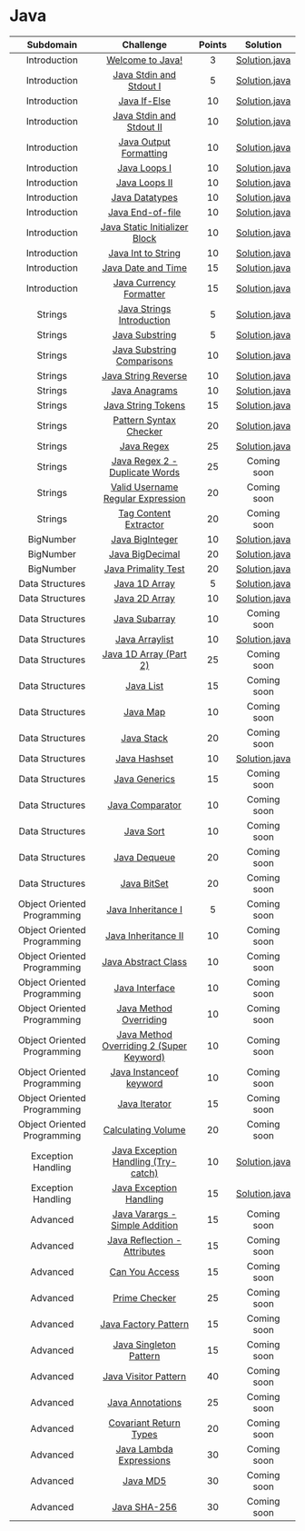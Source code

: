 # Java

|          Subdomain          |                                                         Challenge                                                        | Points |                                                                            Solution                                                                            |
|:---------------------------:|:------------------------------------------------------------------------------------------------------------------------:|:------:|:--------------------------------------------------------------------------------------------------------------------------------------------------------------:|
|         Introduction        | [Welcome to Java!](https://www.hackerrank.com/challenges/welcome-to-java)                                                |    3   |               [Solution.java](https://github.com/uurkrtl/HackerRank_solutions/blob/master/Java/Introduction/Welcome%20to%20Java!/Solution.java)                |
|         Introduction        | [Java Stdin and Stdout I](https://www.hackerrank.com/challenges/java-stdin-and-stdout-1)                                 |    5   |          [Solution.java](https://github.com/uurkrtl/HackerRank_solutions/blob/master/Java/Introduction/Java%20Stdin%20and%20Stdout%20I/Solution.java)          |
|         Introduction        | [Java If-Else](https://www.hackerrank.com/challenges/java-if-else)                                                       |   10   |                  [Solution.java](https://github.com/uurkrtl/HackerRank_solutions/blob/master/Java/Introduction/Java%20If-Else/Solution.java)                   |
|         Introduction        | [Java Stdin and Stdout II](https://www.hackerrank.com/challenges/java-stdin-stdout)                                      |   10   |         [Solution.java](https://github.com/uurkrtl/HackerRank_solutions/blob/master/Java/Introduction/Java%20Stdin%20and%20Stdout%20II/Solution.java)          |
|         Introduction        | [Java Output Formatting](https://www.hackerrank.com/challenges/java-output-formatting)                                   |   10   |            [Solution.java](https://github.com/uurkrtl/HackerRank_solutions/blob/master/Java/Introduction/Java%20Output%20Formatting/Solution.java)             |
|         Introduction        | [Java Loops I](https://www.hackerrank.com/challenges/java-loops-i)                                                       |   10   |                 [Solution.java](https://github.com/uurkrtl/HackerRank_solutions/blob/master/Java/Introduction/Java%20Loops%20I/Solution.java)                  |
|         Introduction        | [Java Loops II](https://www.hackerrank.com/challenges/java-loops)                                                        |   10   |                 [Solution.java](https://github.com/uurkrtl/HackerRank_solutions/blob/master/Java/Introduction/Java%20Loops%20II/Solution.java)                 |
|         Introduction        | [Java Datatypes](https://www.hackerrank.com/challenges/java-datatypes)                                                   |   10   |                 [Solution.java](https://github.com/uurkrtl/HackerRank_solutions/blob/master/Java/Introduction/Java%20Datatypes/Solution.java)                  |
|         Introduction        | [Java End-of-file](https://www.hackerrank.com/challenges/java-end-of-file)                                               |   10   |                [Solution.java](https://github.com/uurkrtl/HackerRank_solutions/blob/master/Java/Introduction/Java%20End-of-file/Solution.java)                 |
|         Introduction        | [Java Static Initializer Block](https://www.hackerrank.com/challenges/java-static-initializer-block)                     |   10   |        [Solution.java](https://github.com/uurkrtl/HackerRank_solutions/blob/master/Java/Introduction/Java%20Static%20Initializer%20Block/Solution.java)        |
|         Introduction        | [Java Int to String](https://www.hackerrank.com/challenges/java-int-to-string)                                           |   10   |             [Solution.java](https://github.com/uurkrtl/HackerRank_solutions/blob/master/Java/Introduction/Java%20Int%20to%20String/Solution.java)              |
|         Introduction        | [Java Date and Time](https://www.hackerrank.com/challenges/java-date-and-time)                                           |   15   |             [Solution.java](https://github.com/uurkrtl/HackerRank_solutions/blob/master/Java/Introduction/Java%20Date%20and%20Time/Solution.java)              |
|         Introduction        | [Java Currency Formatter](https://www.hackerrank.com/challenges/java-currency-formatter)                                 |   15   |            [Solution.java](https://github.com/uurkrtl/HackerRank_solutions/blob/master/Java/Introduction/Java%20Currency%20Formatter/Solution.java)            |
|           Strings           | [Java Strings Introduction](https://www.hackerrank.com/challenges/java-strings-introduction)                             |    5   |             [Solution.java](https://github.com/uurkrtl/HackerRank_solutions/blob/master/Java/Strings/Java%20Strings%20Introduction/Solution.java)              |
|           Strings           | [Java Substring](https://www.hackerrank.com/challenges/java-substring)                                                   |    5   |                    [Solution.java](https://github.com/uurkrtl/HackerRank_solutions/blob/master/Java/Strings/Java%20Substring/Solution.java)                    |
|           Strings           | [Java Substring Comparisons](https://www.hackerrank.com/challenges/java-string-compare)                                         |   10   |             [Solution.java](https://github.com/uurkrtl/HackerRank_solutions/blob/master/Java/Strings/Java%20Substring%20Comparisons/Solution.java)             |
|           Strings           | [Java String Reverse](https://www.hackerrank.com/challenges/java-string-reverse)                                         |   10   |                [Solution.java](https://github.com/uurkrtl/HackerRank_solutions/blob/master/Java/Strings/Java%20String%20Reverse/Solution.java)                 |
|           Strings           | [Java Anagrams](https://www.hackerrank.com/challenges/java-anagrams)                                                     |   10   |                    [Solution.java](https://github.com/uurkrtl/HackerRank_solutions/blob/master/Java/Strings/Java%20Anagrams/Solution.java)                     |
|           Strings           | [Java String Tokens](https://www.hackerrank.com/challenges/java-string-tokens)                                           |   15   |                 [Solution.java](https://github.com/uurkrtl/HackerRank_solutions/blob/master/Java/Strings/Java%20String%20Tokens/Solution.java)                 |
|           Strings           | [Pattern Syntax Checker](https://www.hackerrank.com/challenges/pattern-syntax-checker)                                   |   20   |               [Solution.java](https://github.com/uurkrtl/HackerRank_solutions/blob/master/Java/Strings/Pattern%20Syntax%20Checker/Solution.java)               |
|           Strings           | [Java Regex](https://www.hackerrank.com/challenges/java-regex)                                                           |   25   |                      [Solution.java](https://github.com/uurkrtl/HackerRank_solutions/blob/master/Java/Strings/Java%20Regex/Solution.java)                      |
|           Strings           | [Java Regex 2 - Duplicate Words](https://www.hackerrank.com/challenges/duplicate-word)                                   |   25   |                                                                          Coming soon                                                                           |
|           Strings           | [Valid Username Regular Expression](https://www.hackerrank.com/challenges/valid-username-checker)                          |   20   |                                                                          Coming soon                                                                           |
|           Strings           | [Tag Content Extractor](https://www.hackerrank.com/challenges/tag-content-extractor)                                     |   20   |                                                                          Coming soon                                                                           |
|          BigNumber          | [Java BigInteger](https://www.hackerrank.com/challenges/java-biginteger)                                                 |   10   |                  [Solution.java](https://github.com/uurkrtl/HackerRank_solutions/blob/master/Java/BigNumber/Java%20BigInteger/Solution.java)                   |
|          BigNumber          | [Java BigDecimal](https://www.hackerrank.com/challenges/java-bigdecimal)                                                 |   20   |                  [Solution.java](https://github.com/uurkrtl/HackerRank_solutions/blob/master/Java/BigNumber/Java%20BigDecimal/Solution.java)                   |
|          BigNumber          | [Java Primality Test](https://www.hackerrank.com/challenges/java-primality-test)                                         |   20   |               [Solution.java](https://github.com/uurkrtl/HackerRank_solutions/blob/master/Java/BigNumber/Java%20Primality%20Test/Solution.java)                |
|       Data Structures       | [Java 1D Array](https://www.hackerrank.com/challenges/java-1d-array-introduction)                                        |    5   |              [Solution.java](https://github.com/uurkrtl/HackerRank_solutions/blob/master/Java/Data%20Structures/Java%201D%20Array/Solution.java)               |
|       Data Structures       | [Java 2D Array](https://www.hackerrank.com/challenges/java-2d-array)                                                     |   10   |              [Solution.java](https://github.com/uurkrtl/HackerRank_solutions/blob/master/Java/Data%20Structures/Java%202D%20Array/Solution.java)               |
|       Data Structures       | [Java Subarray](https://www.hackerrank.com/challenges/java-negative-subarray)                                            |   10   |                                                                          Coming soon                                                                           |
|       Data Structures       | [Java Arraylist](https://www.hackerrank.com/challenges/java-arraylist)                                                   |   10   |               [Solution.java](https://github.com/uurkrtl/HackerRank_solutions/blob/master/Java/Data%20Structures/Java%20Arraylist/Solution.java)               |
|       Data Structures       | [Java 1D Array (Part 2)](https://www.hackerrank.com/challenges/java-1d-array)                                            |   25   |                                                                          Coming soon                                                                           |
|       Data Structures       | [Java List](https://www.hackerrank.com/challenges/java-list)                                                             |   15   |                                                                          Coming soon                                                                           |
|       Data Structures       | [Java Map](https://www.hackerrank.com/challenges/phone-book)                                                             |   10   |                                                                          Coming soon                                                                           |
|       Data Structures       | [Java Stack](https://www.hackerrank.com/challenges/java-stack)                                                           |   20   |                                                                          Coming soon                                                                           |
|       Data Structures       | [Java Hashset](https://www.hackerrank.com/challenges/java-hashset)                                                       |   10   |                                                                         [Solution.java](https://github.com/uurkrtl/HackerRank_solutions/blob/master/Java/Data%20Structures/Java%20Hashset/Solution.java)                                                                          |
|       Data Structures       | [Java Generics](https://www.hackerrank.com/challenges/java-generics)                                                     |   15   |                                                                          Coming soon                                                                           |
|       Data Structures       | [Java Comparator](https://www.hackerrank.com/challenges/java-comparator)                                                 |   10   |                                                                          Coming soon                                                                           |
|       Data Structures       | [Java Sort](https://www.hackerrank.com/challenges/java-sort)                                                             |   10   |                                                                          Coming soon                                                                           |
|       Data Structures       | [Java Dequeue](https://www.hackerrank.com/challenges/java-dequeue)                                                       |   20   |                                                                          Coming soon                                                                           |
|       Data Structures       | [Java BitSet](https://www.hackerrank.com/challenges/java-bitset)                                                         |   20   |                                                                          Coming soon                                                                           |
| Object Oriented Programming | [Java Inheritance I](https://www.hackerrank.com/challenges/java-inheritance-1)                                           |    5   |                                                                          Coming soon                                                                           |
| Object Oriented Programming | [Java Inheritance II](https://www.hackerrank.com/challenges/java-inheritance-2)                                          |   10   |                                                                          Coming soon                                                                           |
| Object Oriented Programming | [Java Abstract Class](https://www.hackerrank.com/challenges/java-abstract-class)                                         |   10   |                                                                          Coming soon                                                                           |
| Object Oriented Programming | [Java Interface](https://www.hackerrank.com/challenges/java-interface)                                                   |   10   |                                                                          Coming soon                                                                           |
| Object Oriented Programming | [Java Method Overriding](https://www.hackerrank.com/challenges/java-method-overriding)                                   |   10   |                                                                          Coming soon                                                                           |
| Object Oriented Programming | [Java Method Overriding 2 (Super Keyword)](https://www.hackerrank.com/challenges/java-method-overriding-2-super-keyword) |   10   |                                                                          Coming soon                                                                           |
| Object Oriented Programming | [Java Instanceof keyword](https://www.hackerrank.com/challenges/java-instanceof-keyword)                                 |   10   |                                                                          Coming soon                                                                           |
| Object Oriented Programming | [Java Iterator](https://www.hackerrank.com/challenges/java-iterator)                                                     |   15   |                                                                          Coming soon                                                                           |
| Object Oriented Programming | [Calculating Volume](https://www.hackerrank.com/challenges/calculating-volume)                                           |   20   |                                                                          Coming soon                                                                           |
|      Exception Handling     | [Java Exception Handling (Try-catch)](https://www.hackerrank.com/challenges/java-exception-handling-try-catch)           |   10   | [Solution.java](https://github.com/uurkrtl/HackerRank_solutions/blob/master/Java/Exception%20Handling/Java%20Exception%20Handling%20(Try-catch)/Solution.java) |
|      Exception Handling     | [Java Exception Handling](https://www.hackerrank.com/challenges/java-exception-handling)                                 |   15   |        [Solution.java](https://github.com/uurkrtl/HackerRank_solutions/blob/master/Java/Exception%20Handling/Java%20Exception%20Handling/Solution.java)        |
|           Advanced          | [Java Varargs - Simple Addition](https://www.hackerrank.com/challenges/simple-addition-varargs)                          |   15   |                                                                          Coming soon                                                                           |
|           Advanced          | [Java Reflection - Attributes](https://www.hackerrank.com/challenges/java-reflection-attributes)                         |   15   |                                                                          Coming soon                                                                           |
|           Advanced          | [Can You Access](https://www.hackerrank.com/challenges/can-you-access)                                                   |   15   |                                                                          Coming soon                                                                           |
|           Advanced          | [Prime Checker](https://www.hackerrank.com/challenges/prime-checker)                                                     |   25   |                                                                          Coming soon                                                                           |
|           Advanced          | [Java Factory Pattern](https://www.hackerrank.com/challenges/java-factory)                                               |   15   |                                                                          Coming soon                                                                           |
|           Advanced          | [Java Singleton Pattern](https://www.hackerrank.com/challenges/java-singleton)                                           |   15   |                                                                          Coming soon                                                                           |
|           Advanced          | [Java Visitor Pattern](https://www.hackerrank.com/challenges/java-vistor-pattern)                                        |   40   |                                                                          Coming soon                                                                           |
|           Advanced          | [Java Annotations](https://www.hackerrank.com/challenges/java-annotations)                                               |   25   |                                                                          Coming soon                                                                           |
|           Advanced          | [Covariant Return Types](https://www.hackerrank.com/challenges/java-covariance)                                          |   20   |                                                                          Coming soon                                                                           |
|           Advanced          | [Java Lambda Expressions](https://www.hackerrank.com/challenges/java-lambda-expressions)                                 |   30   |                                                                          Coming soon                                                                           |
|           Advanced          | [Java MD5](https://www.hackerrank.com/challenges/java-md5)                                                               |   30   |                                                                          Coming soon                                                                           |
|           Advanced          | [Java SHA-256](https://www.hackerrank.com/challenges/sha-256)                                                            |   30   |                                                                          Coming soon                                                                           |
